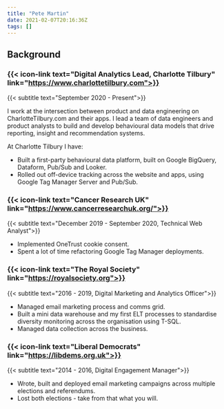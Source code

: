 ```yaml
---
title: "Pete Martin"
date: 2021-02-07T20:16:36Z
tags: []
---
```


## Background

### {{< icon-link text="Digital Analytics Lead, Charlotte Tilbury" link="https://www.charlottetilbury.com">}}

{{< subtitle text="September 2020 - Present">}}

I work at the intersection between product and data engineering on CharlotteTilbury.com and their apps. I lead a team of data engineers and product analysts to build and develop behavioural data models that drive reporting, insight and recommendation systems.

At Charlotte Tilbury I have:

* Built a first-party behavioural data platform, built on Google BigQuery, Dataform, Pub/Sub and Looker.
* Rolled out off-device tracking across the website and apps, using Google Tag Manager Server and Pub/Sub.

### {{< icon-link text="Cancer Research UK" link="https://www.cancerresearchuk.org/">}}

{{< subtitle text="December 2019 - September 2020, Technical Web Analyst">}}

* Implemented OneTrust cookie consent.
* Spent a lot of time refactoring Google Tag Manager deployments.

### {{< icon-link text="The Royal Society" link="https://royalsociety.org">}}

{{< subtitle text="2016 - 2019, Digital Marketing and Analytics Officer">}}

* Managed email marketing process and comms grid.
* Built a mini data warehouse and my first ELT processes to standardise diversity monitoring across the organisation using T-SQL.
* Managed data collection across the business.

### {{< icon-link text="Liberal Democrats" link="https://libdems.org.uk">}}

{{< subtitle text="2014 - 2016, Digital Engagement Manager">}}

* Wrote, built and deployed email marketing campaigns across multiple elections and referendums. 
* Lost both elections - take from that what you will.
